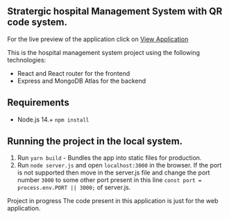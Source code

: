 ## Stratergic hospital Management System with QR code system.
For the live preview of the application click on [View Application](https://strategic-hospital-system.herokuapp.com/)

This is the hospital management system project using the following technologies:

* React and React router for the frontend
* Express and MongoDB Atlas for the backend

## Requirements
* Node.js 14.+
`npm install`

## Running the project in the local system.
1. Run `yarn build` - Bundles the app into static files for production.
2. Run `node server.js` and open `localhost:3000` in the browser. If the port is not supported then move in the server.js file and change the port number `3000` to some other port present in this line `const port = process.env.PORT || 3000;` of server.js.

Project in progress
The code present in this application is just for the web application. 

